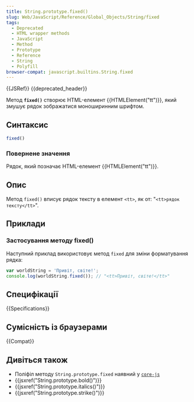 ```yaml
---
title: String.prototype.fixed()
slug: Web/JavaScript/Reference/Global_Objects/String/fixed
tags:
  - Deprecated
  - HTML wrapper methods
  - JavaScript
  - Method
  - Prototype
  - Reference
  - String
  - Polyfill
browser-compat: javascript.builtins.String.fixed
---
```

{{JSRef}} {{deprecated_header}}

Метод **`fixed()`** створює HTML-елемент {{HTMLElement("tt")}}, який змушує рядок зображатися моноширинним шрифтом.

## Синтаксис

```js
fixed()
```

### Повернене значення

Рядок, який позначає HTML-елемент {{HTMLElement("tt")}}.

## Опис

Метод `fixed()` вписує рядок тексту в елемент `<tt>`, як от:
"`<tt>рядок тексту</tt>`".

## Приклади

### Застосування методу fixed()

Наступний приклад використовує метод `fixed` для зміни форматування рядка:

```js
var worldString = 'Привіт, світе!';
console.log(worldString.fixed()); // "<tt>Привіт, світе!</tt>"
```

## Специфікації

{{Specifications}}

## Сумісність із браузерами

{{Compat}}

## Дивіться також

- Поліфіл методу `String.prototype.fixed` наявний у [`core-js`](https://github.com/zloirock/core-js#ecmascript-string-and-regexp)
- {{jsxref("String.prototype.bold()")}}
- {{jsxref("String.prototype.italics()")}}
- {{jsxref("String.prototype.strike()")}}
